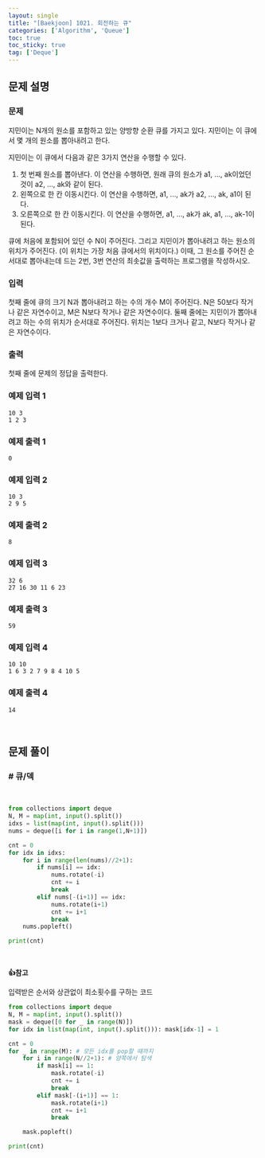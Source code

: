 ```yaml
---
layout: single
title: "[Baekjoon] 1021. 회전하는 큐"
categories: ['Algorithm', 'Queue']
toc: true
toc_sticky: true
tag: ['Deque']
---
```


## 문제 설명

### 문제

지민이는 N개의 원소를 포함하고 있는 양방향 순환 큐를 가지고 있다. 지민이는 이 큐에서 몇 개의 원소를 뽑아내려고 한다.

지민이는 이 큐에서 다음과 같은 3가지 연산을 수행할 수 있다.

1. 첫 번째 원소를 뽑아낸다. 이 연산을 수행하면, 원래 큐의 원소가 a1, ..., ak이었던 것이 a2, ..., ak와 같이 된다.
2. 왼쪽으로 한 칸 이동시킨다. 이 연산을 수행하면, a1, ..., ak가 a2, ..., ak, a1이 된다.
3. 오른쪽으로 한 칸 이동시킨다. 이 연산을 수행하면, a1, ..., ak가 ak, a1, ..., ak-1이 된다.

큐에 처음에 포함되어 있던 수 N이 주어진다. 그리고 지민이가 뽑아내려고 하는 원소의 위치가 주어진다. (이 위치는 가장 처음 큐에서의 위치이다.) 이때, 그 원소를 주어진 순서대로 뽑아내는데 드는 2번, 3번 연산의 최솟값을 출력하는 프로그램을 작성하시오.

### 입력

첫째 줄에 큐의 크기 N과 뽑아내려고 하는 수의 개수 M이 주어진다. N은 50보다 작거나 같은 자연수이고, M은 N보다 작거나 같은 자연수이다. 둘째 줄에는 지민이가 뽑아내려고 하는 수의 위치가 순서대로 주어진다. 위치는 1보다 크거나 같고, N보다 작거나 같은 자연수이다.

### 출력

첫째 줄에 문제의 정답을 출력한다.

### 예제 입력 1 

```
10 3
1 2 3
```

### 예제 출력 1 

```
0
```

### 예제 입력 2 

```
10 3
2 9 5
```

### 예제 출력 2 

```
8
```

### 예제 입력 3 

```
32 6
27 16 30 11 6 23
```

### 예제 출력 3 

```
59
```

### 예제 입력 4 

```
10 10
1 6 3 2 7 9 8 4 10 5
```

### 예제 출력 4 

```
14
```

<br>

## 문제 풀이

### \# 큐/덱

<br>

```python
from collections import deque
N, M = map(int, input().split())
idxs = list(map(int, input().split()))
nums = deque([i for i in range(1,N+1)])

cnt = 0
for idx in idxs:
    for i in range(len(nums)//2+1):
        if nums[i] == idx:
            nums.rotate(-i)
            cnt += i
            break
        elif nums[-(i+1)] == idx:
            nums.rotate(i+1)
            cnt += i+1
            break
    nums.popleft()

print(cnt)
```

<br>

**👍참고**

입력받은 순서와 상관없이 최소횟수를 구하는 코드

```python
from collections import deque
N, M = map(int, input().split())
mask = deque([0 for _ in range(N)])
for idx in list(map(int, input().split())): mask[idx-1] = 1

cnt = 0
for _ in range(M): # 모든 idx를 pop할 때까지
    for i in range(N//2+1): # 양쪽에서 탐색
        if mask[i] == 1:
            mask.rotate(-i)
            cnt += i
            break
        elif mask[-(i+1)] == 1:
            mask.rotate(i+1)
            cnt += i+1
            break

    mask.popleft()

print(cnt)
```

 







